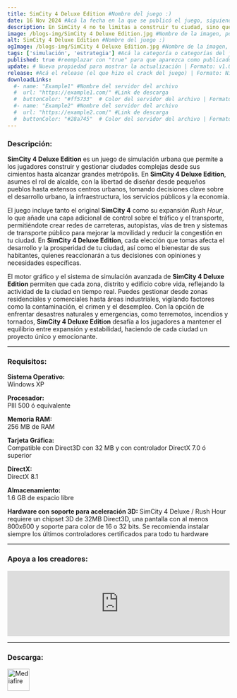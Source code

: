 ```yaml
---
title: SimCity 4 Deluxe Edition #Nombre del juego :)
date: 16 Nov 2024 #Acá la fecha en la que se publicó el juego, siguiendo este formato: Dia "30", Mes "Oct", Año "2024" = como debe quedar: 30 Oct 2024
description: En SimCity 4 no te limitas a construir tu ciudad, sino que además le das vida. Crea una megalópolis tejiendo un tapiz de ciudades que abarcan desde una pequeña comunidad de vecinos hasta centros urbanos de alta tecnología, o desde un destino vacacional hasta una villa de granjeros. #Acá una mini descripción del juego
image: /blogs-img/SimCity 4 Deluxe Edition.jpg #Nombre de la imagen, por lo general es exactamente el mismo nombre que el juego excluyendo lo ":" (Dos puntos)
alt: SimCity 4 Deluxe Edition #Nombre del juego :)
ogImage: /blogs-img/SimCity 4 Deluxe Edition.jpg #Nombre de la imagen, por lo general es exactamente el mismo nombre que el juego excluyendo lo ":" (Dos puntos)
tags: ['simulación', 'estrategia'] #Acá la categoría o categorías del juego, si es más de una se coloca en este formato: ['categoría1', 'categoría2']
published: true #reemplazar con "true" para que aparezca como publicado
update: # Nueva propiedad para mostrar la actualización | Formato: v1.0.0
release: #Acá el release (el que hizo el crack del juego) | Formato: Nicolhetti
downloadLinks:
  #- name: "Example1" #Nombre del servidor del archivo
  #  url: "https://example1.com/" #Link de descarga
  #  buttonColor: "#ff5733"  # Color del servidor del archivo | Formato hexadecimal | MediaFire: #0171F0 | Buzzheavier: #FF6600 |
  #- name: "Example2" #Nombre del servidor del archivo
  #  url: "https://example2.com/" #Link de descarga
  #  buttonColor: "#28a745"  # Color del servidor del archivo | Formato hexadecimal | MediaFire: #0171F0 | Buzzheavier: #FF6600 |
---
```


<!--En VSCode seleccionando una palabra, por ejemplo: "SimCity 4 Deluxe Edition" y apretando Ctrl+F2 se seleccionan todas las palabras iguales-->

### Descripción:
**SimCity 4 Deluxe Edition** es un juego de simulación urbana que permite a los jugadores construir y gestionar ciudades complejas desde sus cimientos hasta alcanzar grandes metrópolis. En **SimCity 4 Deluxe Edition**, asumes el rol de alcalde, con la libertad de diseñar desde pequeños pueblos hasta extensos centros urbanos, tomando decisiones clave sobre el desarrollo urbano, la infraestructura, los servicios públicos y la economía.

El juego incluye tanto el original **SimCity 4** como su expansión *Rush Hour*, lo que añade una capa adicional de control sobre el tráfico y el transporte, permitiéndote crear redes de carreteras, autopistas, vías de tren y sistemas de transporte público para mejorar la movilidad y reducir la congestión en tu ciudad. En **SimCity 4 Deluxe Edition**, cada elección que tomas afecta el desarrollo y la prosperidad de tu ciudad, así como el bienestar de sus habitantes, quienes reaccionarán a tus decisiones con opiniones y necesidades específicas.

El motor gráfico y el sistema de simulación avanzada de **SimCity 4 Deluxe Edition** permiten que cada zona, distrito y edificio cobre vida, reflejando la actividad de la ciudad en tiempo real. Puedes gestionar desde zonas residenciales y comerciales hasta áreas industriales, vigilando factores como la contaminación, el crimen y el desempleo. Con la opción de enfrentar desastres naturales y emergencias, como terremotos, incendios y tornados, **SimCity 4 Deluxe Edition** desafía a los jugadores a mantener el equilibrio entre expansión y estabilidad, haciendo de cada ciudad un proyecto único y emocionante.
<!--Prompt para Chat-GPT: Hazme una descripción para el juego "SimCity 4 Deluxe Edition" y cada que menciones "SimCity 4 Deluxe Edition" ponlo en negrita -->

---

### Requisitos:
**Sistema Operativo:**  
Windows XP

**Procesador:**  
PIII 500 ó equivalente

**Memoria RAM:**  
256 MB de RAM

**Tarjeta Gráfica:**  
Compatible con Direct3D con 32 MB y con controlador DirectX 7.0 ó superior

**DirectX:**  
DirectX 8.1

**Almacenamiento:**  
1.6 GB de espacio libre

**Hardware con soporte para aceleración 3D:**
SimCity 4 Deluxe / Rush Hour requiere un chipset 3D de 32MB Direct3D, una pantalla con al menos 800x600 y soporte para color de 16 o 32 bits. Se recomienda instalar siempre los últimos controladores certificados para todo tu hardware

<!--Si falta o sobra un requisito se quita o se agrega manteniendo el mismo formato-->

---

### Apoya a los creadores:
<iframe src="https://store.steampowered.com/widget/24780/" frameborder="0" style="background-color: transparent; width: 100% !important; aspect-ratio: 646 / 190;"></iframe>

<!--Reemplazar los numeros (AppID) del juego (en este caso 2668510) por el numero (AppID) correspondiente con el juego a publicar-->
<!--El AppID se encuentra en la URL del Juego en Steam-->

---

### Descarga:

[<img src="https://gist.github.com/cxmeel/0dbc95191f239b631c3874f4ccf114e2/raw/download.svg" alt="Mediafire" height="50" />](https://www.mediafire.com/file/kdjhdknog06rtn4/SimCity+4+Deluxe+Edition.zip/file)

<!-- # se debe reemplazar por el link de descarga-->

<!--NOMBRE-DEL-SERVICIO se debe reemplazar por el servicio donde está subido el juego-->